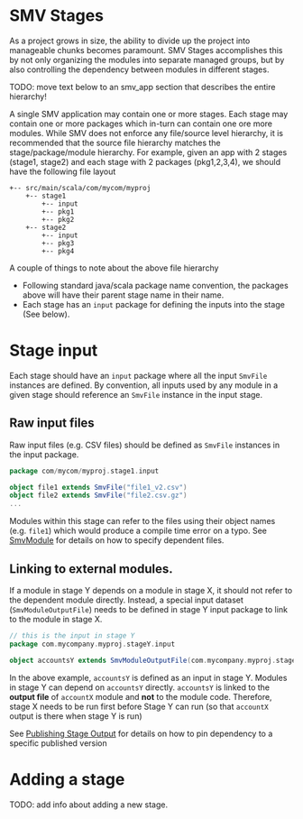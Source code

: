 # SMV Stages

As a project grows in size, the ability to divide up the project into manageable chunks becomes paramount.
SMV Stages accomplishes this by not only organizing the modules into separate managed groups,
but by also controlling the dependency between modules in different stages.

TODO: move text below to an smv_app section that describes the entire hierarchy!

A single SMV application may contain one or more stages.  Each stage may contain one or more packages which in-turn can contain one ore more modules.
While SMV does not enforce any file/source level hierarchy, it is recommended that the source file hierarchy matches the stage/package/module hierarchy.
For example, given an app with 2 stages (stage1, stage2) and each stage with 2 packages (pkg1,2,3,4), we should have the following file layout

```
+-- src/main/scala/com/mycom/myproj
    +-- stage1
        +-- input
        +-- pkg1
        +-- pkg2
    +-- stage2
        +-- input
        +-- pkg3
        +-- pkg4
```

A couple of things to note about the above file hierarchy

* Following standard java/scala package name convention, the packages above will have their parent stage name in their name.
* Each stage has an `input` package for defining the inputs into the stage (See below).

# Stage input
Each stage should have an `input` package where all the input `SmvFile` instances are defined.
By convention, all inputs used by any module in a given stage should reference an `SmvFile` instance in the input stage.

## Raw input files
Raw input files (e.g. CSV files) should be defined as `SmvFile` instances in the input package.

```scala
package com/mycom/myproj.stage1.input

object file1 extends SmvFile("file1_v2.csv")
object file2 extends SmvFile("file2.csv.gz")
...
```

Modules within this stage can refer to the files using their object names (e.g. `file1`) which would produce a compile time error on a typo.
See [SmvModule](smv_module.md) for details on how to specify dependent files.

## Linking to external modules.

If a module in stage Y depends on a module in stage X, it should not refer to the dependent module directly.
Instead, a special input dataset (`SmvModuleOutputFile`) needs to be defined in stage Y input package to link to the module in stage X.

```scala
// this is the input in stage Y
package com.mycompany.myproj.stageY.input

object accountsY extends SmvModuleOutputFile(com.mycompany.myproj.stageX.etl.accountsX)
```

In the above example, `accountsY` is defined as an input in stage Y.
Modules in stage Y can depend on `accountsY` directly.
`accountsY` is linked to the **output file** of `accountX` module and **not** to the module code.
Therefore, stage X needs to be run first before Stage Y can run (so that `accountX` output is there when stage Y is run)


See [Publishing Stage Output](publishing.md) for details on how to pin dependency to a specific published version

# Adding a stage

TODO: add info about adding a new stage.